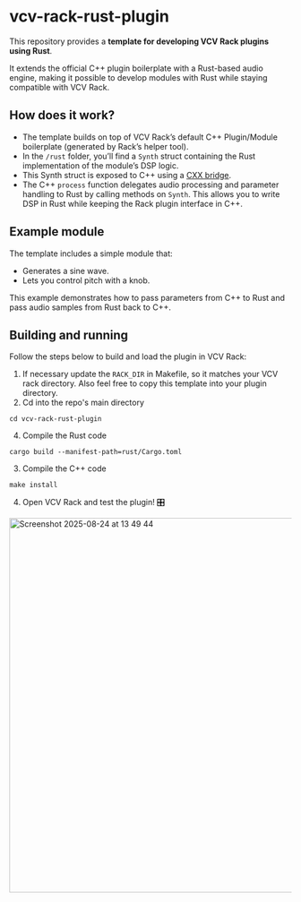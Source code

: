 # vcv-rack-rust-plugin
This repository provides a **template for developing VCV Rack plugins using Rust**.

It extends the official C++ plugin boilerplate with a Rust-based audio engine, making it possible to develop modules with Rust while staying compatible with VCV Rack.

## How does it work?
- The template builds on top of VCV Rack’s default C++ Plugin/Module boilerplate (generated by Rack’s helper tool).
- In the `/rust` folder, you’ll find a `Synth` struct containing the Rust implementation of the module’s DSP logic.
- This Synth struct is exposed to C++ using a [CXX bridge](https://cxx.rs/).
- The C++ `process` function delegates audio processing and parameter handling to Rust by calling methods on `Synth`.
This allows you to write DSP in Rust while keeping the Rack plugin interface in C++.

## Example module
The template includes a simple module that:
- Generates a sine wave.
- Lets you control pitch with a knob.
  
This example demonstrates how to pass parameters from C++ to Rust and pass audio samples from Rust back to C++. 

## Building and running
Follow the steps below to build and load the plugin in VCV Rack:

1. If necessary update the `RACK_DIR` in Makefile, so it matches your VCV rack directory. Also feel free to copy this template into your plugin directory.
2. Cd into the repo's main directory
```
cd vcv-rack-rust-plugin 
```
4. Compile the Rust code
```
cargo build --manifest-path=rust/Cargo.toml
```
3. Compile the C++ code
```
make install
```
4. Open VCV Rack and test the plugin! 🎛️

<img width="767" height="669" alt="Screenshot 2025-08-24 at 13 49 44" src="https://github.com/user-attachments/assets/434b3b44-83be-490e-932c-40d8eb4c464a" />

